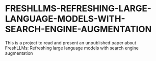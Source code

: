 # FRESHLLMS-REFRESHING-LARGE-LANGUAGE-MODELS-WITH-SEARCH-ENGINE-AUGMENTATION
This is a project to read and present an unpublished paper about FreshLLMs: Refreshing large language models with search engine augmentation
